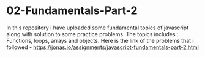 # 02-Fundamentals-Part-2

In this repository i have uploaded some fundamental topics of javascript along with solution to some practice problems. The topics includes : Functions, loops, arrays and objects.
Here is the link of the problems that i followed - https://jonas.io/assignments/javascript-fundamentals-part-2.html
